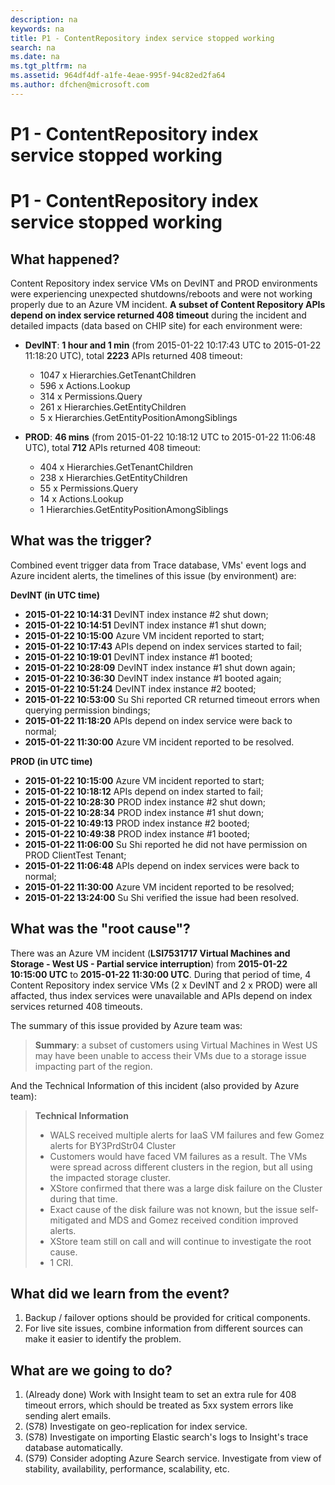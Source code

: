 ```yaml
---
description: na
keywords: na
title: P1 - ContentRepository index service stopped working
search: na
ms.date: na
ms.tgt_pltfrm: na
ms.assetid: 964df4df-a1fe-4eae-995f-94c82ed2fa64
ms.author: dfchen@microsoft.com
---
```

# P1 - ContentRepository index service stopped working
P1 - ContentRepository index service stopped working
===

What happened?
---

Content Repository index service VMs on DevINT and PROD environments were experiencing unexpected shutdowns/reboots and were not working properly due to an Azure VM incident. **A subset of Content Repository APIs depend on index service returned 408 timeout** during the incident and detailed impacts (data based on CHIP site) for each environment were:

-  **DevINT**: **1 hour and 1 min** (from 2015-01-22 10:17:43 UTC to 2015-01-22 11:18:20 UTC), total **2223** APIs returned 408 timeout:
	* 1047 x Hierarchies.GetTenantChildren
	* 596 x Actions.Lookup
	* 314 x Permissions.Query
	* 261 x Hierarchies.GetEntityChildren
	* 5 x Hierarchies.GetEntityPositionAmongSiblings



-  **PROD**: **46 mins** (from 2015-01-22 10:18:12 UTC to 2015-01-22 11:06:48 UTC), total **712** APIs returned 408 timeout:
	* 404 x Hierarchies.GetTenantChildren
	* 238 x Hierarchies.GetEntityChildren
	* 55 x Permissions.Query
	* 14 x Actions.Lookup
	* 1	Hierarchies.GetEntityPositionAmongSiblings


What was the trigger?
---

Combined event trigger data from Trace database, VMs' event logs and Azure incident alerts, the timelines of this issue (by environment) are:

**DevINT (in UTC time)**

*  **2015-01-22 10:14:31**   DevINT index instance #2 shut down;
*  **2015-01-22 10:14:51**   DevINT index instance #1 shut down;
*  **2015-01-22 10:15:00**   Azure VM incident reported to start;
*  **2015-01-22 10:17:43**   APIs depend on index services started to fail;
*  **2015-01-22 10:19:01**   DevINT index instance #1 booted;
*  **2015-01-22 10:28:09**   DevINT index instance #1 shut down again;
*  **2015-01-22 10:36:30**   DevINT index instance #1 booted again;
*  **2015-01-22 10:51:24**   DevINT index instance #2 booted;
*  **2015-01-22 10:53:00**   Su Shi reported CR returned timeout errors when querying permission bindings;
*  **2015-01-22 11:18:20**   APIs depend on index service were back to normal;
*  **2015-01-22 11:30:00**   Azure VM incident reported to be resolved.


**PROD (in UTC time)**

*  **2015-01-22 10:15:00**   Azure VM incident reported to start;
*  **2015-01-22 10:18:12**   APIs depend on index started to fail;
*  **2015-01-22 10:28:30**   PROD index instance #2 shut down;
*  **2015-01-22 10:28:34**   PROD index instance #1 shut down;
*  **2015-01-22 10:49:13**   PROD index instance #2 booted;
*  **2015-01-22 10:49:38**   PROD index instance #1 booted;
*  **2015-01-22 11:06:00**   Su Shi reported he did not have permission on PROD ClientTest Tenant;
*  **2015-01-22 11:06:48**   APIs depend on index services were back to normal;
*  **2015-01-22 11:30:00**   Azure VM incident reported to be resolved;
*  **2015-01-22 13:24:00**   Su Shi verified the issue had been resolved.


What was the "root cause"?
---

There was an Azure VM incident (**LSI7531717 Virtual Machines and Storage - West US - Partial service interruption**) from **2015-01-22 10:15:00
UTC** to **2015-01-22 11:30:00 UTC**. During that period of time, 4 Content Repository index service VMs (2 x DevINT and 2 x PROD) were all affacted, thus index services were unavailable and APIs depend on index services returned 408 timeouts.

The summary of this issue provided by Azure team was:

>  **Summary**: a subset of customers using Virtual Machines in West US may have been unable to access their VMs due to a storage issue impacting part of the region.


And the Technical Information of this incident (also provided by Azure team):

>  **Technical Information**
>
>  *  WALS received multiple alerts for IaaS VM failures and few Gomez alerts for BY3PrdStr04 Cluster
>  *  Customers would have faced VM failures as a result. The VMs were spread across different clusters in the region, but all using the impacted storage cluster.
>  *  XStore confirmed that there was a large disk failure on the Cluster during that time.
>  *  Exact cause of the disk failure was not known, but the issue self-mitigated and  MDS and Gomez received condition improved alerts.
>  *  XStore team still on call and will continue to investigate the root cause.
>  *  1 CRI.


What did we learn from the event?
---

1.  Backup / failover options should be provided for critical components.
2.  For live site issues, combine information from different sources can make it easier to identify the problem.
 

What are we going to do?
---

1. (Already done) Work with Insight team to set an extra rule for 408 timeout errors, which should be treated as 5xx system errors like sending alert emails.
2. (S78) Investigate on geo-replication for index service.
3. (S78) Investigate on importing Elastic search's logs to Insight's trace database automatically.
4. (S79) Consider adopting Azure Search service. Investigate from view of stability, availability, performance, scalability, etc. 